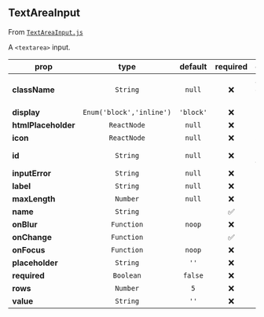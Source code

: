 
## TextAreaInput

From [`TextAreaInput.js`](TextAreaInput.js)

A `<textarea>` input.

prop | type | default | required | description
---- | :----: | :-------: | :--------: | -----------
**className** | `String` | `null` | :x: | Additional class names
**display** | `Enum('block','inline')` | `'block'` | :x: | 
**htmlPlaceholder** | `ReactNode` | `null` | :x: | 
**icon** | `ReactNode` | `null` | :x: | SVG icon
**id** | `String` | `null` | :x: | HTML id attribute
**inputError** | `String` | `null` | :x: | 
**label** | `String` | `null` | :x: | 
**maxLength** | `Number` | `null` | :x: | 
**name** | `String` |  | :white_check_mark: | 
**onBlur** | `Function` | `noop` | :x: | 
**onChange** | `Function` |  | :white_check_mark: | 
**onFocus** | `Function` | `noop` | :x: | 
**placeholder** | `String` | `''` | :x: | 
**required** | `Boolean` | `false` | :x: | 
**rows** | `Number` | `5` | :x: | 
**value** | `String` | `''` | :x: | 



